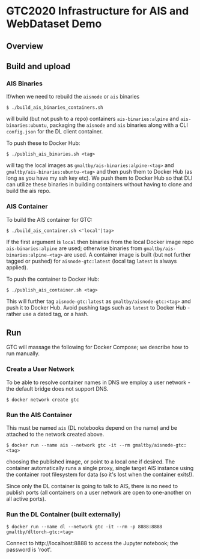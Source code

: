 # GTC2020 Infrastructure for AIS and WebDataset Demo

## Overview

## Build and upload

### AIS Binaries

If/when we need to rebuild the `aisnode` or `ais` binaries

```console
$ ./build_ais_binaries_containers.sh
```

will build (but not push to a repo) containers `ais-binaries:alpine` and `ais-binaries:ubuntu`, packaging the `aisnode` and `ais` binaries along with a CLI `config.json` for the DL client container.

To push these to Docker Hub:

```console
$ ./publish_ais_binaries.sh <tag>
```

will tag the local images as `gmaltby/ais-binaries:alpine-<tag>` and `gmaltby/ais-binaries:ubuntu-<tag>` and then push them to Docker Hub (as long as you have my ssh key etc). We push them to Docker Hub so that DLI can utilize these binaries in building containers without having to clone and build the ais repo.

### AIS Container

To build the AIS container for GTC:

```console
$ ./build_ais_container.sh <'local'|tag>
```

If the first argument is `local` then binaries from the local Docker image repo `ais-binaries:alpine` are used; otherwise binaries from `gmaltby/ais-binaries:alpine-<tag>` are used. A container image is built (but not further tagged or pushed) for `aisnode-gtc:latest` (local tag `latest` is always applied).

To push the container to Docker Hub:

```console
$ ./publish_ais_container.sh <tag>
```

This will further tag `aisnode-gtc:latest` as `gmaltby/aisnode-gtc:<tag>` and push it to Docker Hub. Avoid pushing tags such as `latest` to Docker Hub - rather use a dated tag, or a hash.

## Run

GTC will massage the following for Docker Compose; we describe how to run manually.

### Create a User Network

To be able to resolve container names in DNS we employ a user network - the default bridge does not support DNS. 

```console
$ docker network create gtc
```

### Run the AIS Container

This must be named `ais` (DL notebooks depend on the name) and be attached to the network created above.

```console
$ docker run --name ais --network gtc -it --rm gmaltby/aisnode-gtc:<tag>
```
choosing the published image, or point to a local one if desired. The container automatically runs a single proxy, single target AIS instance using the container root filesystem for data (so it's lost when the container exits!).

Since only the DL container is going to talk to AIS, there is no need to publish ports (all containers on a user network are open to one-another on all active ports).

### Run the DL Container (built externally)

```console
$ docker run --name dl --network gtc -it --rm -p 8888:8888 gmaltby/dltorch-gtc:<tag>
```

Connect to http://localhost:8888 to access the Jupyter notebook; the password is 'root'.